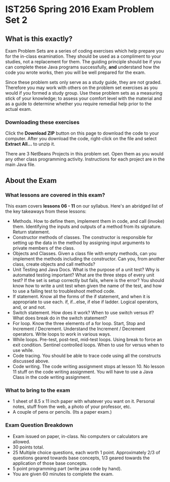 # IST256 Spring 2016 Exam Problem Set 2

## What is this exactly?
Exam Problem Sets are a series of coding exercises which help prepare you for the in-class examination. They should be used as a compliment to your studies, not a replacement for them. The guiding principle should be if you can complete these Java programs successfully, **and** understand how the code you wrote works, then you will be well prepared for the exam.

Since these problem sets only serve as a study guide, they are not graded. Therefore you may work with others on the problem set exercises as you would if you formed a study group.  Use these problem sets as a measuring stick of your knowledge; to assess your comfort level with the material and as a guide to determine whether you require remedial help prior to the actual exam.

### Downloading these exercises

Click the **Download ZIP** button on this page to download the code to your computer. After you download the code, right-click on the file and select **Extract All...** to unzip it.

There are 3 NetBeans Projects in this problem set. Open them as you would any other class programming activity. Instructions for each project are in the main Java file.

## About the Exam ##
### What lessons are covered in this exam?
This exam covers **lessons 06 - 11** on our syllabus. Here's an abridged list of the key takeaways from these lessons:
- Methods. How to define them, implement them in code, and call (invoke) them. Identifying the inputs and outputs of a method from its signature. Return statement.
- Constructor methods of classes. The constructor is responsible for setting up the data in the method by assigning input arguments to private members of the class.
- Objects and Classes. Given a class file with empty methods, can you implement the methods including the constructor. Can you, from another class, create objects and call methods?
- Unit Testing and Java Docs. What is the purpose of a unit test? Why is automated testing important? What are the three steps of every unit test? If the set is setup correctly but fails, where is the error? You should know how to write a unit test when given the name of the test, and how to use a failing test to troubleshoot method code.
- If statement. Know all the forms of the if statement, and when it is appropriate to use each. if, if...else, if else if ladder. Logical operators, and, or and not.
- Switch statement. How does it work? When to use switch versus if? What does break do in the switch statement?
- For loop. Know the three elements of a for loop. Start, Stop and Increment / Decrement. Understand the Increment / Decrement operators. Write loops to work in various ways.
- While loops. Pre-test, post-test, mid-test loops. Using break to force an exit condition. Sentinel controlled loops. When to use for versus when to use while.
- Code tracing. You should be able to trace code using all the constructs discussed above.
- Code writing. The code writing assignment stops at lesson 10. No lesson 11 stuff on the code writing assignment. You will have to use a Java Class in the code writing assignment.

### What to bring to the exam
- 1 sheet of 8.5 x 11 inch paper with whatever you want on it. Personal notes, stuff from the web, a photo of your professor, etc.
- A couple of pens or pencils. (Its a paper exam.)

### Exam Question Breakdown
- Exam issued on paper, in-class. No computers or calculators are allowed.
- 30 points total.
- 25 Multiple choice questions, each worth 1 point. Approximately 2/3 of questions geared towards base concepts, 1/3 geared towards the application of those base concepts.
- 5 point programming part (write java code by hand).
- You are given 60 minutes to complete the exam.
